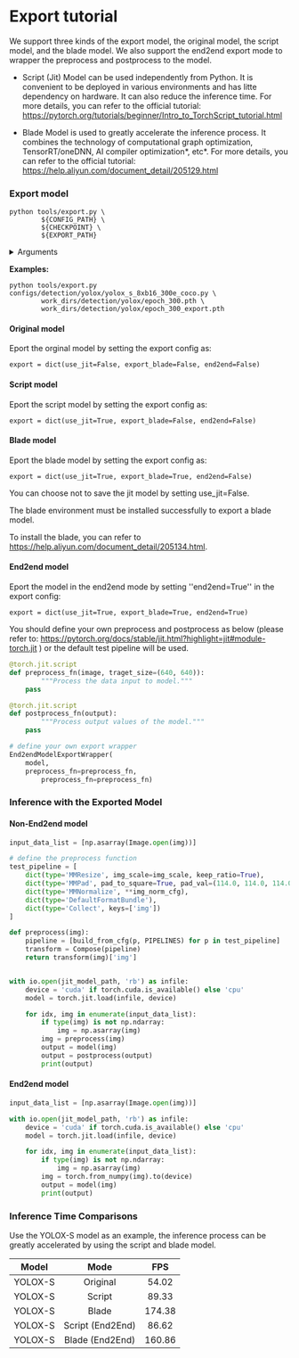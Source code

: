 # Export tutorial

We support three kinds of the export model, the original model, the script model, and the blade model. We also support the end2end export mode to wrapper the preprocess and postprocess  to the model.

- Script (Jit) Model can be used independently from Python. It is convenient to be deployed in various environments and has litte dependency on hardware. It can also reduce the inference time. For more details, you can refer to the official tutorial: https://pytorch.org/tutorials/beginner/Intro_to_TorchScript_tutorial.html

- Blade Model is used to greatly accelerate the inference process. It combines the technology of computational graph optimization, TensorRT/oneDNN,  AI compiler optimization*, etc*. For more details, you can refer to the official tutorial: https://help.aliyun.com/document_detail/205129.html



### Export model

```shell
python tools/export.py \
		${CONFIG_PATH} \
		${CHECKPOINT} \
		${EXPORT_PATH}
```

<details>
<summary>Arguments</summary>


- `CONFIG_PATH`: the config file path of a detection method
- `CHECKPOINT`:your checkpoint file of a detection method named as epoch_*.pth.
- `EXPORT_PATH`: your path to save export model

</details>

**Examples:**

```shell
python tools/export.py configs/detection/yolox/yolox_s_8xb16_300e_coco.py \
        work_dirs/detection/yolox/epoch_300.pth \
        work_dirs/detection/yolox/epoch_300_export.pth
```

#### Original model

Eport the orginal model by setting the export config as:

```shell
export = dict(use_jit=False, export_blade=False, end2end=False)
```

#### Script model

Eport the script model by setting the export config as:

```shell
export = dict(use_jit=True, export_blade=False, end2end=False)
```

#### Blade model

Eport the blade model by setting the export config as:

```shell
export = dict(use_jit=True, export_blade=True, end2end=False)
```

You can choose not to save the jit model by setting use_jit=False.

The blade environment must be installed successfully to export a blade model.

To install the blade, you can refer to https://help.aliyun.com/document_detail/205134.html.

#### End2end model

Eport the model in the end2end mode by setting ''end2end=True'' in the export config:

```shell
export = dict(use_jit=True, export_blade=True, end2end=True)
```

You should define your own preprocess and postprocess as below (please refer to: https://pytorch.org/docs/stable/jit.html?highlight=jit#module-torch.jit ) or the default test pipeline will be used.

```python
@torch.jit.script
def preprocess_fn(image, traget_size=(640, 640)):
		"""Process the data input to model."""
    pass

@torch.jit.script
def postprocess_fn(output):
		"""Process output values of the model."""
    pass

# define your own export wrapper
End2endModelExportWrapper(
    model,
    preprocess_fn=preprocess_fn,
		preprocess_fn=preprocess_fn)
```



### Inference with the Exported Model

#### Non-End2end model

```python
input_data_list = [np.asarray(Image.open(img))]

# define the preprocess function
test_pipeline = [
    dict(type='MMResize', img_scale=img_scale, keep_ratio=True),
    dict(type='MMPad', pad_to_square=True, pad_val=(114.0, 114.0, 114.0)),
    dict(type='MMNormalize', **img_norm_cfg),
    dict(type='DefaultFormatBundle'),
    dict(type='Collect', keys=['img'])
]

def preprocess(img):
  	pipeline = [build_from_cfg(p, PIPELINES) for p in test_pipeline]
    transform = Compose(pipeline)
    return transform(img)['img']


with io.open(jit_model_path, 'rb') as infile:
    device = 'cuda' if torch.cuda.is_available() else 'cpu'
    model = torch.jit.load(infile, device)

    for idx, img in enumerate(input_data_list):
        if type(img) is not np.ndarray:
            img = np.asarray(img)
        img = preprocess(img)
        output = model(img)
        output = postprocess(output)
        print(output)
```

#### End2end model


```python
input_data_list = [np.asarray(Image.open(img))]

with io.open(jit_model_path, 'rb') as infile:
    device = 'cuda' if torch.cuda.is_available() else 'cpu'
    model = torch.jit.load(infile, device)

    for idx, img in enumerate(input_data_list):
        if type(img) is not np.ndarray:
            img = np.asarray(img)
        img = torch.from_numpy(img).to(device)
        output = model(img)
        print(output)
```



### Inference Time Comparisons

Use the YOLOX-S model as an example, the inference process can be greatly accelerated by using the script and blade model.

|  Model  |       Mode       |  FPS   |
| :-----: | :--------------: | :----: |
| YOLOX-S |     Original     | 54.02  |
| YOLOX-S |      Script      | 89.33  |
| YOLOX-S |      Blade       | 174.38 |
| YOLOX-S | Script (End2End) | 86.62  |
| YOLOX-S | Blade (End2End)  | 160.86 |
